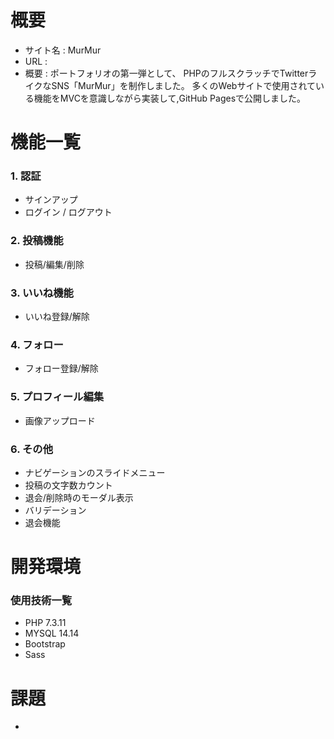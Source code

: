 # 概要
- サイト名 : MurMur
- URL :
- 概要 :
ポートフォリオの第一弾として、
PHPのフルスクラッチでTwitterライクなSNS「MurMur」を制作しました。
多くのWebサイトで使用されている機能をMVCを意識しながら実装して,GitHub Pagesで公開しました。


# 機能一覧
### 1.  認証
- サインアップ
- ログイン / ログアウト

### 2. 投稿機能
- 投稿/編集/削除

### 3. いいね機能
- いいね登録/解除

### 4. フォロー
- フォロー登録/解除

### 5. プロフィール編集
- 画像アップロード

### 6. その他
- ナビゲーションのスライドメニュー
- 投稿の文字数カウント
- 退会/削除時のモーダル表示
- バリデーション
- 退会機能

# 開発環境
### 使用技術一覧
- PHP 7.3.11
- MYSQL 14.14
- Bootstrap
- Sass

# 課題
-
